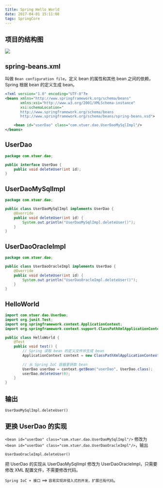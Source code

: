 ```yaml
---
title: Spring Hello World
date: 2017-04-01 15:11:08
tags: SpringCore
---
```

## 项目的结构图

![](/img/spring-core/HelloWorld.png)

## spring-beans.xml

叫做 `Bean configuration file`，定义 bean 的属性和其他 bean 之间的依赖，Spring 根据 bean 的定义生成 bean。

```xml
<?xml version="1.0" encoding="UTF-8"?>
<beans xmlns="http://www.springframework.org/schema/beans"
       xmlns:xsi="http://www.w3.org/2001/XMLSchema-instance"
       xsi:schemaLocation="
       http://www.springframework.org/schema/beans
       http://www.springframework.org/schema/beans/spring-beans.xsd">

    <bean id="userDao" class="com.xtuer.dao.UserDaoMySqlImpl"/>
</beans>
```

<!--more-->

## UserDao

```java
package com.xtuer.dao;

public interface UserDao {
    public void deleteUser(int id);
}
```

## UserDaoMySqlImpl

```java
package com.xtuer.dao;

public class UserDaoMySqlImpl implements UserDao {
    @Override
    public void deleteUser(int id) {
        System.out.println("UserDaoMySqlImpl.deleteUser()");
    }
}
```

## UserDaoOracleImpl

```java
package com.xtuer.dao;

public class UserDaoOracleImpl implements UserDao {
    @Override
    public void deleteUser(int id) {
        System.out.println("UserDaoOracleImpl.deleteUser()");
    }
}
```

## HelloWorld

```java
import com.xtuer.dao.UserDao;
import org.junit.Test;
import org.springframework.context.ApplicationContext;
import org.springframework.context.support.ClassPathXmlApplicationContext;

public class HelloWorld {
    @Test
    public void test() {
        // Spring 读取 bean 的定义文件并生成 bean
        ApplicationContext context = new ClassPathXmlApplicationContext("spring-beans.xml");
        
        // 从 Spring IoC 容器里获取 bean
        UserDao userDao = context.getBean("userDao", UserDao.class);
        userDao.deleteUser(0);
    }
}
```

## 输出

```
UserDaoMySqlImpl.deleteUser()
```

## 更换 UserDao 的实现

`<bean id="userDao" class="com.xtuer.dao.UserDaoMySqlImpl"/>` 修改为
`<bean id="userDao" class="com.xtuer.dao.UserDaoOracleImpl"/>`，输出

```
UserDaoOracleImpl.deleteUser()
```

把 UserDao 的实现从 UserDaoMySqlImpl 修改为 UserDaoOracleImpl，只需要修改 XML 配置文件，不需要修改代码。

`Spring IoC + 接口` ==> `容易实现非侵入式的开发，扩展已有代码`。

